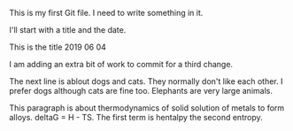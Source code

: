 This is my first Git file.
I need to write something in it.

I'll start with  a title and the date.

This is the title 2019 06 04

I am adding an extra bit of work to commit for a third change.

The next line is ablout dogs and cats. They normally don't like each other. 
I prefer dogs although cats are fine too.
Elephants are very large animals.


This paragraph is about thermodynamics of solid solution of metals to form alloys.
deltaG = H - TS. The first term is hentalpy the second entropy.
